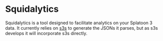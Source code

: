 # Squidalytics

Squidalytics is a tool designed to facilitate analytics on your Splatoon 3 data.
It currently relies on [s3s](https://github.com/frozenpandaman/s3s) to generate
the JSONs it parses, but as s3s develops it will incorporate s3s directly.